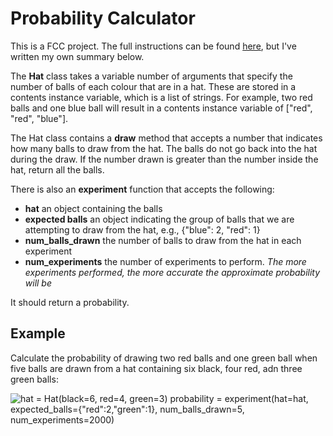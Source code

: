 # Probability Calculator

This is a FCC project. The full instructions can be found [here](https://www.freecodecamp.org/learn/scientific-computing-with-python/scientific-computing-with-python-projects/probability-calculator), but I've written my own summary below.

The **Hat** class takes a variable number of arguments that specify the number of balls of each colour that are in a hat. These are stored in a contents instance variable, which is a list of strings. For example, two red balls and one blue ball will result in a contents instance variable of ["red", "red", "blue"].

The Hat class contains a **draw** method that accepts a number that indicates how many balls to draw from the hat. The balls do not go back into the hat during the draw. If the number drawn is greater than the number inside the hat, return all the balls.

There is also an **experiment** function that accepts the following:

- **hat** an object containing the balls
- **expected balls** an object indicating the group of balls that we are attempting to draw from the hat, e.g., {"blue": 2, "red": 1}
- **num_balls_drawn** the number of balls to draw from the hat in each experiment
- **num_experiments** the number of experiments to perform. _The more experiments performed, the more accurate the approximate probability will be_

It should return a probability.

## Example

Calculate the probability of drawing two red balls and one green ball when five balls are drawn from a hat containing six black, four red, adn three green balls:

![hat = Hat(black=6, red=4, green=3)
probability = experiment(hat=hat,
                  expected_balls={"red":2,"green":1},
                  num_balls_drawn=5,
                  num_experiments=2000)](image.png)
